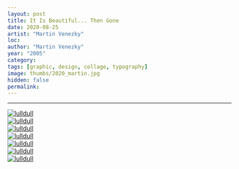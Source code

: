 ```yaml
---
layout: post
title: It Is Beautiful... Then Gone
date: 2020-08-25
artist: "Martin Venezky"
loc: 
author: "Martin Venezky"
year: "2005"
category: 
tags: [graphic, design, collage, typography]
image: thumbs/2020_martin.jpg
hidden: false
permalink:
---
```






---




<div class="post_image">
	<a href="{{ site.baseurl }}/images/posts/2020_martin/001.jpg" target="_blank">
	<img src="{{ site.baseurl }}/images/posts/2020_martin/001.jpg" alt="lulldull"></a>
</div>

<div class="post_image">
	<a href="{{ site.baseurl }}/images/posts/2020_martin/002.jpg" target="_blank">
	<img src="{{ site.baseurl }}/images/posts/2020_martin/002.jpg" alt="lulldull"></a>
</div>

<div class="post_image">
	<a href="{{ site.baseurl }}/images/posts/2020_martin/003.jpg" target="_blank">
	<img src="{{ site.baseurl }}/images/posts/2020_martin/003.jpg" alt="lulldull"></a>
</div>

<div class="post_image">
	<a href="{{ site.baseurl }}/images/posts/2020_martin/004.jpg" target="_blank">
	<img src="{{ site.baseurl }}/images/posts/2020_martin/004.jpg" alt="lulldull"></a>
</div>

<div class="post_image">
	<a href="{{ site.baseurl }}/images/posts/2020_martin/005.jpg" target="_blank">
	<img src="{{ site.baseurl }}/images/posts/2020_martin/005.jpg" alt="lulldull"></a>
</div>

<div class="post_image">
	<a href="{{ site.baseurl }}/images/posts/2020_martin/006.jpg" target="_blank">
	<img src="{{ site.baseurl }}/images/posts/2020_martin/006.jpg" alt="lulldull"></a>
</div>

<div class="post_image">
	<a href="{{ site.baseurl }}/images/posts/2020_martin/007.jpg" target="_blank">
	<img src="{{ site.baseurl }}/images/posts/2020_martin/007.jpg" alt="lulldull"></a>
</div>
